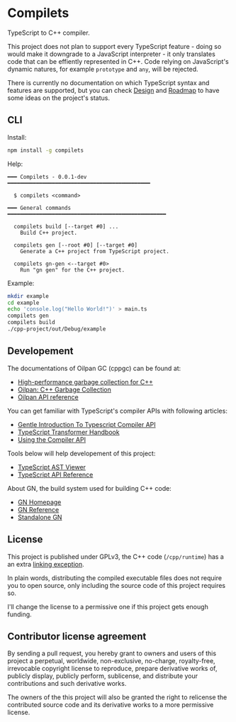 # Compilets

TypeScript to C++ compiler.

This project does not plan to support every TypeScript feature - doing so would
make it downgrade to a JavaScript interpreter - it only translates code that can
be effiently represented in C++. Code relying on JavaScript's dynamic natures,
for example `prototype` and `any`, will be rejected.

There is currently no documentation on which TypeScript syntax and features are
supported, but you can check
[Design](https://github.com/compilets/compilets/blob/main/docs/design.md) and
[Roadmap](https://github.com/compilets/compilets/blob/main/docs/roadmap.md) to
have some ideas on the project's status.

## CLI

Install:

```sh
npm install -g compilets
```

Help:

```
━━━ Compilets - 0.0.1-dev ━━━━━━━━━━━━━━━━━━━━━━━━━━━━━━━━━━━━━━━━━━━━━

  $ compilets <command>

━━━ General commands ━━━━━━━━━━━━━━━━━━━━━━━━━━━━━━━━━━━━━━━━━━━━━━━━━━

  compilets build [--target #0] ...
    Build C++ project.

  compilets gen [--root #0] [--target #0]
    Generate a C++ project from TypeScript project.

  compilets gn-gen <--target #0>
    Run "gn gen" for the C++ project.
```

Example:

```sh
mkdir example
cd example
echo 'console.log("Hello World!")' > main.ts
compilets gen
compilets build
./cpp-project/out/Debug/example
```

## Developement

The documentations of Oilpan GC (cppgc) can be found at:

* [High-performance garbage collection for C++](https://v8.dev/blog/high-performance-cpp-gc)
* [Oilpan: C++ Garbage Collection](https://github.com/compilets/cppgc)
* [Oilpan API reference](https://chromium.googlesource.com/chromium/src/+/main/third_party/blink/renderer/platform/heap/BlinkGCAPIReference.md)

You can get familiar with TypeScript's compiler APIs with following articles:

* [Gentle Introduction To Typescript Compiler API](https://january.sh/posts/gentle-introduction-to-typescript-compiler-api)
* [TypeScript Transformer Handbook](https://github.com/itsdouges/typescript-transformer-handbook)
* [Using the Compiler API](https://github.com/microsoft/TypeScript/wiki/Using-the-Compiler-API)

Tools below will help developement of this project:

* [TypeScript AST Viewer](https://ts-ast-viewer.com/)
* [TypeScript API Reference](https://typestrong.org/typedoc-auto-docs/typedoc/modules/TypeScript.html)

About GN, the build system used for building C++ code:

* [GN Homepage](https://gn.googlesource.com/gn/)
* [GN Reference](https://gn.googlesource.com/gn/+/main/docs/reference.md)
* [Standalone GN](https://github.com/yue/build-gn)

## License

This project is published under GPLv3, the C++ code (`/cpp/runtime`) has a an
extra [linking exception](https://github.com/compilets/compilets/blob/main/cpp/runtime/LICENSE).

In plain words, distributing the compiled executable files does not require you
to open source, only including the source code of this project requires so.

I'll change the license to a permissive one if this project gets enough funding.

## Contributor license agreement

By sending a pull request, you hereby grant to owners and users of this project
a perpetual, worldwide, non-exclusive, no-charge, royalty-free, irrevocable
copyright license to reproduce, prepare derivative works of, publicly display,
publicly perform, sublicense, and distribute your contributions and such
derivative works.

The owners of the this project will also be granted the right to relicense the
contributed source code and its derivative works to a more permissive license.

